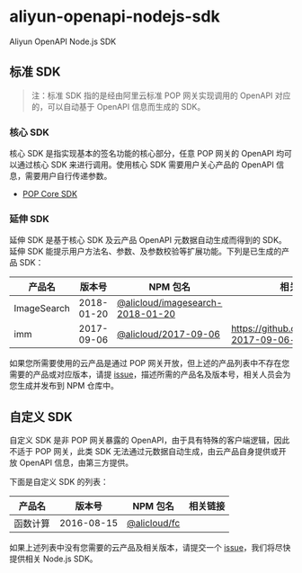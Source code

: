# aliyun-openapi-nodejs-sdk

Aliyun OpenAPI Node.js SDK

## 标准 SDK

> 注：标准 SDK 指的是经由阿里云标准 POP 网关实现调用的 OpenAPI 对应的，可以自动基于 OpenAPI 信息而生成的 SDK。

### 核心 SDK

核心 SDK 是指实现基本的签名功能的核心部分，任意 POP 网关的 OpenAPI 均可以通过核心 SDK 来进行调用。使用核心 SDK 需要用户关心产品的 OpenAPI 信息，需要用户自行传递参数。

- [POP Core SDK](https://www.npmjs.com/package/@alicloud/pop-core)

### 延伸 SDK

延伸 SDK 是基于核心 SDK 及云产品 OpenAPI 元数据自动生成而得到的 SDK。延伸 SDK 能提示用户方法名、参数、及参数校验等扩展功能。下列是已生成的产品 SDK：

|    产品名    | 版本号 | NPM 包名 | 相关链接 |
| ----------- | ------ | -------- | -------- |
| ImageSearch |  2018-01-20 | [@alicloud/imagesearch-2018-01-20](https://www.npmjs.com/package/@alicloud/imagesearch-2018-01-20) | |
| imm |  2017-09-06 | [@alicloud/2017-09-06](https://www.npmjs.com/package/@alicloud/2017-09-06) | https://github.com/aliyun/imm-2017-09-06-nodejs-sdk |

如果您所需要使用的云产品是通过 POP 网关开放，但上述的产品列表中不存在您需要的产品或对应版本，请提 [issue](https://github.com/aliyun/aliyun-openapi-nodejs-sdk/issues/new)，描述所需的产品名及版本号，相关人员会为您生成并发布到 NPM 仓库中。

## 自定义 SDK

自定义 SDK 是非 POP 网关暴露的 OpenAPI，由于具有特殊的客户端逻辑，因此不适于 POP 网关，此类 SDK 无法通过元数据自动生成，由云产品自身提供或开放 OpenAPI 信息，由第三方提供。

下面是自定义 SDK 的列表：

|    产品名    | 版本号 | NPM 包名 | 相关链接 |
| ----------- | ------ | -------- | -------- |
| 函数计算 |  2016-08-15 | [@alicloud/fc](https://www.npmjs.com/package/@alicloud/fc) | |

如果上述列表中没有您需要的云产品及相关版本，请提交一个 [issue](https://github.com/aliyun/aliyun-openapi-nodejs-sdk/issues/new)，我们将尽快提供相关 Node.js SDK。
